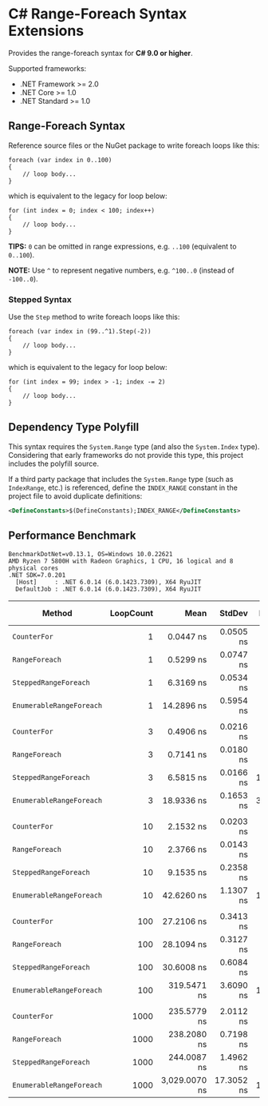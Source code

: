 # C# Range-Foreach Syntax Extensions

Provides the range-foreach syntax for **C# 9.0 or higher**.

Supported frameworks:

* .NET Framework >= 2.0
* .NET Core >= 1.0
* .NET Standard >= 1.0

## Range-Foreach Syntax

Reference source files or the NuGet package to write foreach loops like this:

``` CSharp
foreach (var index in 0..100)
{
    // loop body...
}
```

which is equivalent to the legacy for loop below:

``` CSharp
for (int index = 0; index < 100; index++)
{
    // loop body...
}
```

**TIPS:** `0` can be omitted in range expressions, e.g. `..100` (equivalent to `0..100`).

**NOTE:** Use `^` to represent negative numbers, e.g. `^100..0` (instead of `-100..0`).

### Stepped Syntax

Use the `Step` method to write foreach loops like this:

``` CSharp
foreach (var index in (99..^1).Step(-2))
{
    // loop body...
}
```

which is equivalent to the legacy for loop below:

``` CSharp
for (int index = 99; index > -1; index -= 2)
{
    // loop body...
}
```

## Dependency Type Polyfill

This syntax requires the `System.Range` type (and also the `System.Index` type).
Considering that early frameworks do not provide this type, this project includes the polyfill source.

If a third party package that includes the `System.Range` type (such as `IndexRange`, etc.) is referenced,
define the `INDEX_RANGE` constant in the project file to avoid duplicate definitions:

``` XML
<DefineConstants>$(DefineConstants);INDEX_RANGE</DefineConstants>
```

## Performance Benchmark

``` PlainText
BenchmarkDotNet=v0.13.1, OS=Windows 10.0.22621
AMD Ryzen 7 5800H with Radeon Graphics, 1 CPU, 16 logical and 8 physical cores
.NET SDK=7.0.201
  [Host]     : .NET 6.0.14 (6.0.1423.7309), X64 RyuJIT
  DefaultJob : .NET 6.0.14 (6.0.1423.7309), X64 RyuJIT
```

|                   Method | LoopCount |          Mean |     StdDev | Ratio | Code Size |
|------------------------- |----------:|--------------:|-----------:|------:|----------:|
|             `CounterFor` |         1 |     0.0447 ns |  0.0505 ns |     ? |      20 B |
|           `RangeForeach` |         1 |     0.5299 ns |  0.0747 ns |     ? |      51 B |
|    `SteppedRangeForeach` |         1 |     6.3169 ns |  0.0534 ns |     ? |     163 B |
| `EnumerableRangeForeach` |         1 |    14.2896 ns |  0.5954 ns |     ? |     337 B |
|                          |           |               |            |       |           |
|             `CounterFor` |         3 |     0.4906 ns |  0.0216 ns |  1.00 |      20 B |
|           `RangeForeach` |         3 |     0.7141 ns |  0.0180 ns |  1.46 |      51 B |
|    `SteppedRangeForeach` |         3 |     6.5815 ns |  0.0166 ns | 13.44 |     163 B |
| `EnumerableRangeForeach` |         3 |    18.9336 ns |  0.1653 ns | 38.64 |     337 B |
|                          |           |               |            |       |           |
|             `CounterFor` |        10 |     2.1532 ns |  0.0203 ns |  1.00 |      20 B |
|           `RangeForeach` |        10 |     2.3766 ns |  0.0143 ns |  1.10 |      51 B |
|    `SteppedRangeForeach` |        10 |     9.1535 ns |  0.2358 ns |  4.24 |     163 B |
| `EnumerableRangeForeach` |        10 |    42.6260 ns |  1.1307 ns | 19.76 |     337 B |
|                          |           |               |            |       |           |
|             `CounterFor` |       100 |    27.2106 ns |  0.3413 ns |  1.00 |      20 B |
|           `RangeForeach` |       100 |    28.1094 ns |  0.3127 ns |  1.03 |      51 B |
|    `SteppedRangeForeach` |       100 |    30.6008 ns |  0.6084 ns |  1.13 |     163 B |
| `EnumerableRangeForeach` |       100 |   319.5471 ns |  3.6090 ns | 11.75 |     337 B |
|                          |           |               |            |       |           |
|             `CounterFor` |      1000 |   235.5779 ns |  2.0112 ns |  1.00 |      20 B |
|           `RangeForeach` |      1000 |   238.2080 ns |  0.7198 ns |  1.01 |      51 B |
|    `SteppedRangeForeach` |      1000 |   244.0087 ns |  1.4962 ns |  1.04 |     163 B |
| `EnumerableRangeForeach` |      1000 | 3,029.0070 ns | 17.3052 ns | 12.88 |     337 B |
